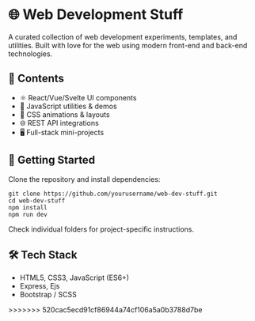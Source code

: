 <!DOCTYPE html>
<html lang="en">
<head>
  <meta charset="UTF-8" />
  <meta name="viewport" content="width=device-width, initial-scale=1.0"/>
</head>
<body>

  <h1>🌐 Web Development Stuff</h1>
  <p>
    A curated collection of web development experiments, templates, and utilities. Built with love for the web using modern front-end and back-end technologies.
  </p>

  <h2>📁 Contents</h2>
  <ul>
    <li>⚛️ React/Vue/Svelte UI components</li>
    <li>🧪 JavaScript utilities & demos</li>
    <li>🎨 CSS animations & layouts</li>
    <li>🌐 REST API integrations</li>
    <li>🖥️ Full-stack mini-projects</li>
  </ul>

  <h2>🚀 Getting Started</h2>
  <p>Clone the repository and install dependencies:</p>
  <pre><code>git clone https://github.com/yourusername/web-dev-stuff.git
cd web-dev-stuff
npm install
npm run dev</code></pre>
  <p>Check individual folders for project-specific instructions.</p>

  <h2>🛠️ Tech Stack</h2>
  <ul>
    <li>HTML5, CSS3, JavaScript (ES6+)</li>
    <li>Express, Ejs</li>
    <li>Bootstrap / SCSS</li>
  </ul>
>>>>>>> 520cac5ecd91cf86944a74cf106a5a0b3788d7be
